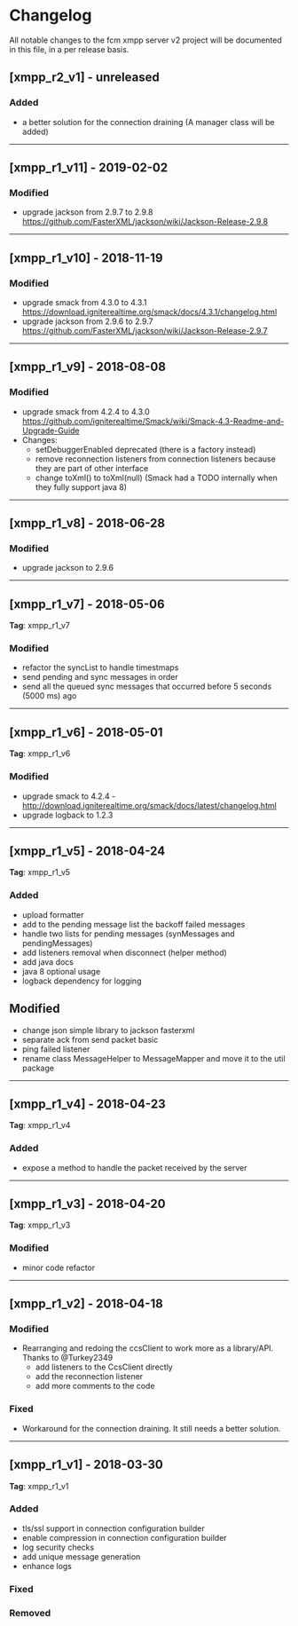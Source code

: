 # Changelog
All notable changes to the fcm xmpp server v2 project will be documented in this file, in a per release basis.

## [xmpp_r2_v1] - unreleased

### Added
- a better solution for the connection draining (A manager class will be added)

-------------------------------------------------------------------------------------


## [xmpp_r1_v11] - 2019-02-02

### Modified
- upgrade jackson from 2.9.7 to 2.9.8 https://github.com/FasterXML/jackson/wiki/Jackson-Release-2.9.8

-------------------------------------------------------------------------------------

## [xmpp_r1_v10] - 2018-11-19

### Modified
- upgrade smack from 4.3.0 to 4.3.1 https://download.igniterealtime.org/smack/docs/4.3.1/changelog.html
- upgrade jackson from 2.9.6 to 2.9.7 https://github.com/FasterXML/jackson/wiki/Jackson-Release-2.9.7

-------------------------------------------------------------------------------------


## [xmpp_r1_v9] - 2018-08-08

### Modified
- upgrade smack from 4.2.4 to 4.3.0 https://github.com/igniterealtime/Smack/wiki/Smack-4.3-Readme-and-Upgrade-Guide
- Changes:
	- setDebuggerEnabled deprecated (there is a factory instead)
	- remove reconnection listeners from connection listeners because they are part of other interface
	- change toXml() to toXml(null) (Smack had a TODO internally when they fully support java 8)

-------------------------------------------------------------------------------------


## [xmpp_r1_v8] - 2018-06-28

### Modified
- upgrade jackson to 2.9.6

-------------------------------------------------------------------------------------

## [xmpp_r1_v7] - 2018-05-06
**Tag**: xmpp_r1_v7

### Modified
- refactor the syncList to handle timestmaps
- send pending and sync messages in order
- send all the queued sync messages that occurred before 5 seconds (5000 ms) ago

-------------------------------------------------------------------------------------

## [xmpp_r1_v6] - 2018-05-01
**Tag**: xmpp_r1_v6

### Modified
- upgrade smack to 4.2.4 - http://download.igniterealtime.org/smack/docs/latest/changelog.html
- upgrade logback to 1.2.3

-------------------------------------------------------------------------------------

## [xmpp_r1_v5] - 2018-04-24
**Tag**: xmpp_r1_v5

### Added
- upload formatter
- add to the pending message list the backoff failed messages
- handle two lists for pending messages (synMessages and pendingMessages)
- add listeners removal when disconnect (helper method)
- add java docs
- java 8 optional usage
- logback dependency for logging

## Modified
- change json simple library to jackson fasterxml
- separate ack from send packet basic
- ping failed listener
- rename class MessageHelper to MessageMapper and move it to the util package

-------------------------------------------------------------------------------------

## [xmpp_r1_v4] - 2018-04-23
**Tag**: xmpp_r1_v4

### Added
- expose a method to handle the packet received by the server

-------------------------------------------------------------------------------------

## [xmpp_r1_v3] - 2018-04-20
**Tag**: xmpp_r1_v3

### Modified
- minor code refactor

-------------------------------------------------------------------------------------

## [xmpp_r1_v2] - 2018-04-18

### Modified
- Rearranging and redoing the ccsClient to work more as a library/API. Thanks to @Turkey2349
   - add listeners to the CcsClient directly
   - add the reconnection listener
   - add more comments to the code
   
### Fixed
- Workaround for the connection draining. It still needs a better solution.

-------------------------------------------------------------------------------------

## [xmpp_r1_v1] - 2018-03-30
**Tag**: xmpp_r1_v1

### Added
- tls/ssl support in connection configuration builder
- enable compression in connection configuration builder
- log security checks
- add unique message generation
- enhance logs

### Fixed

### Removed